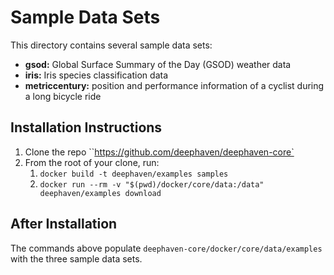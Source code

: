 
# Sample Data Sets

This directory contains several sample data sets:

* **gsod:** Global Surface Summary of the Day (GSOD) weather data
* **iris:** Iris species classification data
* **metriccentury:** position and performance information of a cyclist during a long bicycle ride

## Installation Instructions
1. Clone the repo ``https://github.com/deephaven/deephaven-core`
2. From the root of your clone, run:
   1. `docker build -t deephaven/examples samples`
   2. `docker run --rm -v "$(pwd)/docker/core/data:/data" deephaven/examples download`

## After Installation

The commands above populate `deephaven-core/docker/core/data/examples` with the three sample data sets.
